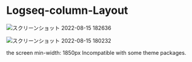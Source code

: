 # Logseq-column-Layout

![スクリーンショット 2022-08-15 182636](https://user-images.githubusercontent.com/111847207/189482366-75d64a25-adcc-4939-91dc-d5f991147b23.png)

![スクリーンショット 2022-08-15 180232](https://user-images.githubusercontent.com/111847207/189482369-26284960-d911-4062-9864-4e387903c90b.png)

the screen min-width: 1850px
Incompatible with some theme packages.

